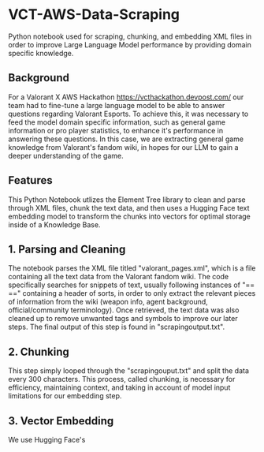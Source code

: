 # VCT-AWS-Data-Scraping
Python notebook used for scraping, chunking, and embedding XML files in order to improve Large Language Model performance by providing domain specific knowledge.

## Background
For a Valorant X AWS Hackathon https://vcthackathon.devpost.com/ our team had to fine-tune a large language model to be able to answer questions regarding Valorant Esports. To achieve this, it was necessary to feed the model domain specific information, such as general game information or pro player statistics, to enhance it's performance in answering these questions. In this case, we are extracting general game knowledge from Valorant's fandom wiki, in hopes for our LLM to gain a deeper understanding of the game. 

## Features
This Python Notebook utlizes the Element Tree library to clean and parse through XML files, chunk the text data, and then uses a Hugging Face text embedding model to transform the chunks into vectors for optimal storage inside of a Knowledge Base.

## 1. Parsing and Cleaning

The notebook parses the XML file titled "valorant_pages.xml", which is a file containing all the text data from the Valorant fandom wiki. The code specifically searches for snippets of text, usually following instances of "== ==" containing a header of sorts, in order to only extract the relevant pieces of information from the wiki (weapon info, agent background, official/community terminology). Once retrieved, the text data was also cleaned up to remove unwanted tags and symbols to improve our later steps. The final output of this step is found in "scrapingoutput.txt". 

## 2. Chunking

This step simply looped through the "scrapingouput.txt" and split the data every 300 characters. This process, called chunking, is necessary for efficiency, maintaining context, and taking in account of model input limitations for our embedding step.

## 3. Vector Embedding

We use Hugging Face's 
